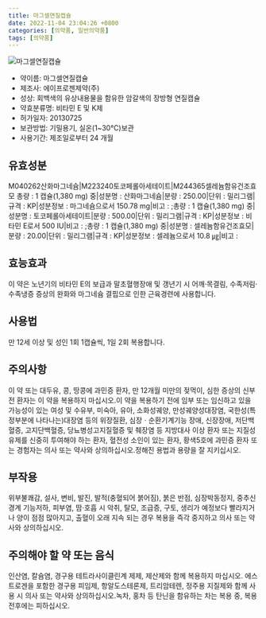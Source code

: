 ```yaml
---
title: 마그셀연질캡슐
date: 2022-11-04 23:04:26 +0800
categories: [의약품, 일반의약품]
tags: [의약품]
---
```

![마그셀연질캡슐](https://nedrug.mfds.go.kr/pbp/cmn/itemImageDownload/147426742408200085)

- 약이름: 마그셀연질캡슐
- 제조사: 에이프로젠제약(주)
- 성상: 회백색의 유상내용물을 함유한 암갈색의 장방형 연질캡슐
- 약효분류명: 비타민 E 및 K제
- 허가일자: 20130725
- 보관방법: 기밀용기, 실온(1~30℃)보관
- 사용기간: 제조일로부터 24 개월
## 유효성분
M040262산화마그네슘|M223240토코페롤아세테이트|M244365셀레늄함유건조효모
총량 : 1 캡슐(1,380 mg) 중|성분명 : 산화마그네슘|분량 : 250.00|단위 : 밀리그램|규격 : KP|성분정보 : 마그네슘으로서 150.78 mg|비고 : ;총량 : 1 캡슐(1,380 mg) 중|성분명 : 토코페롤아세테이트|분량 : 500.00|단위 : 밀리그램|규격 : KP|성분정보 : 비타민 E로서 500 IU|비고 : ;총량 : 1 캡슐(1,380 mg) 중|성분명 : 셀레늄함유건조효모|분량 : 20.00|단위 : 밀리그램|규격 : KP|성분정보 : 셀레늄으로서 10.8 ㎍|비고 :
## 효능효과
이 약은 노년기의 비타민 E의 보급과 말초혈행장애 및 갱년기 시 어깨·목결림, 수족저림·수족냉증 증상의 완화와 마그네슘 결핍으로 인한 근육경련에 사용합니다.
## 사용법
만 12세 이상 및 성인 1회 1캡슐씩, 1일 2회 복용합니다.
## 주의사항
이 약 또는 대두유, 콩, 땅콩에 과민증 환자, 만 12개월 미만의 젖먹이, 심한 증상의 신부전 환자는 이 약을 복용하지 마십시오.이 약을 복용하기 전에 임부 또는 임신하고 있을 가능성이 있는 여성 및 수유부, 미숙아, 유아, 소화성궤양, 만성궤양성대장염, 국한성(특정부분에 나타나는)대장염 등의 위장질환, 심장ㆍ순환기계기능 장애, 신장장애, 저단백혈증, 고지단백혈증, 당뇨병성고지질혈증 및 췌장염 등 지방대사 이상 환자 또는 지질성 유제를 신중히 투여해야 하는 환자, 혈전성 소인이 있는 환자, 황색5호에 과민증 환자 또는 경험자는 의사 또는 약사와 상의하십시오.정해진 용법과 용량을 잘 지키십시오.
## 부작용
위부불쾌감, 설사, 변비, 발진, 발적(충혈되어 붉어짐), 붉은 반점, 심장박동정지, 중추신경계 기능저하, 피부염, 땀·호흡 시 악취, 탈모, 조급증, 구토, 생리가 예정보다 빨라지거나 양이 점점 많아지고, 출혈이 오래 지속 되는 경우 복용을 즉각 중지하고 의사 또는 약사와 상의하십시오.
## 주의해야 할 약 또는 음식
인산염, 칼슘염, 경구용 테트라사이클린계 제제, 제산제와 함께 복용하지 마십시오. 에스트로겐을 포함한 경구용 피임제, 항알도스테론제, 트리암테렌, 정주용 지질제와 함께 사용 시 의사 또는 약사와 상의하십시오.녹차, 홍차 등 탄닌을 함유하는 차는 복용 중, 복용 전후에는 피하십시오.
